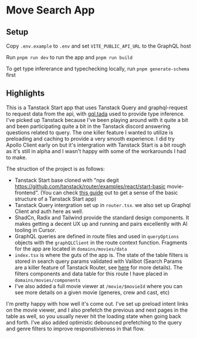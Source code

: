 # Move Search App

## Setup

Copy `.env.example` to `.env` and set `VITE_PUBLIC_API_URL` to the GraphQL host

Run `pnpm run dev` to run the app and `pnpm run build`

To get type infererance and typechecking locally, run `pnpm generate-schema` first

## Highlights

This is a Tanstack Start app that uses Tanstack Query and graphql-request to request data from the api, with [gql.tada](https://gql-tada.0no.co/) used to provide type inference. I've picked up Tanstack because I've been playing around with it quite a bit and been participating quite a bit in the Tanstack discord answering questions related to query. The one killer feature I wanted to utilize is preloading and caching to provide a very smooth experience. I did try Apollo Client early on but it's intergration with Tanstack Start is a bit rough as it's still in alpha and I wasn't happy with some of the workarounds I had to make.

The struction of the project is as follows:

- Tanstack Start base cloned with "npx degit https://github.com/tanstack/router/examples/react/start-basic movie-frontend". (You can check [this guide](https://tanstack.com/start/latest/docs/framework/react/build-from-scratch) out to get a sense of the basic structure of a Tanstack Start app)
- Tanstack Query intergration set up in `router.tsx`. we also set up Graphql Client and auth here as well.
- ShadCn, Radix and Tailwind provide the standard design components. It makes getting a decent UX up and running and pairs excellently with AI tooling in Cursor.
- GraphQL queries are defined in route files and used in `queryOptions` objects with the `graphQLClient` in the route context function. Fragments for the app are located in `domains/movies/data`
- `index.tsx` is where the guts of the app is. The state of the table filters is stored in search query params validated with Valibot (Search Params are a killer feature of Tanstack Router, see [here](https://tanstack.com/router/latest/docs/framework/react/guide/search-params) for more details). The filters components and data table for this route I have placed in `domains/movies/components`
- I've also added a full movie viewer at `/movie/$movieId` where you can see more details on a given movie (generes, crew and cast, etc)

I'm pretty happy with how well it's come out. I've set up preload intent links on the movie viewer, and I also prefetch the previous and next pages in the table as well, so you usually never hit the loading state when going back and forth. I've also added optimistic debounced prefetching to the query and genre filters to improve responstivieness in that flow.
